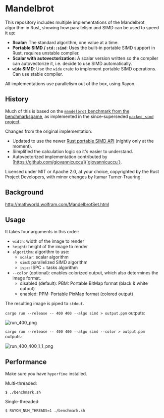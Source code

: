 # Mandelbrot

This repository includes multiple implementations of the Mandelbrot algorithm in Rust, showing how parallelism and SIMD can be used to speed it up:

* **Scalar:** The standard algorithm, one value at a time.
* **Portable SIMD / `std::simd`**: Uses the built-in portable SIMD support in Rust, requires unstable compiler.
* **Scalar with autovectorization:** A scalar version written so the compiler can autovectorize it, i.e. decide to use SIMD automatically.
* **`wide` SIMD**: Use the `wide` crate to implement portable SIMD operations. Can use stable compiler.

All implementations use parallelism out of the box, using Rayon.

## History

Much of this is based on the [`mandelbrot` benchmark from the benchmarksgame][bg], as implemented in the since-superseded [`packed_simd` project](https://github.com/rust-lang/packed_simd/tree/master/examples/mandelbrot).

Changes from the original implementation:

* Updated to use the newer [Rust portable SIMD API](https://doc.rust-lang.org/std/simd/index.html) (nightly only at the moment).
* Simplified the calculation logic so it's easier to understand.
* Autovectorized implementation contributed by [https://github.com/giovannicuccu](`giovannicuccu`).

Licensed under MIT or Apache 2.0, at your choice, copyrighted by the Rust Project Developers, with minor changes by Itamar Turner-Trauring.

## Background

http://mathworld.wolfram.com/MandelbrotSet.html

## Usage

It takes four arguments in this order:

* `width`: width of the image to render
* `height`: height of the image to render
* `algorithm`: algorithm to use:
  * `scalar`: scalar algorithm
  * `simd`: parallelized SIMD algorithm
  * `ispc`: ISPC + tasks algorithm
* `--color` (optional): enables colorized output, which also determines the image format.
  * disabled (default): PBM: Portable BitMap format (black & white output)
  * enabled: PPM: Portable PixMap format (colored output)

The resulting image is piped to `stdout`.

`cargo run --release -- 400 400 --algo simd > output.ppm` outputs:

![run_400_png](https://user-images.githubusercontent.com/904614/43190942-72bdb834-8ffa-11e8-9dcf-a9a9632ae907.png)

`cargo run --release -- 400 400 --algo simd --color > output.ppm` outputs:

![run_400_400_1_1_png](https://user-images.githubusercontent.com/904614/43190948-759969a4-8ffa-11e8-81a9-35e5baef3e86.png)

## Performance

Make sure you have `hyperfine` installed.

Multi-threaded:
```
$ ./benchmark.sh
```

Single-threaded:

```
$ RAYON_NUM_THREADS=1 ./benchmark.sh
```

[bg]: https://benchmarksgame-team.pages.debian.net/benchmarksgame/description/mandelbrot.html#mandelbrot

